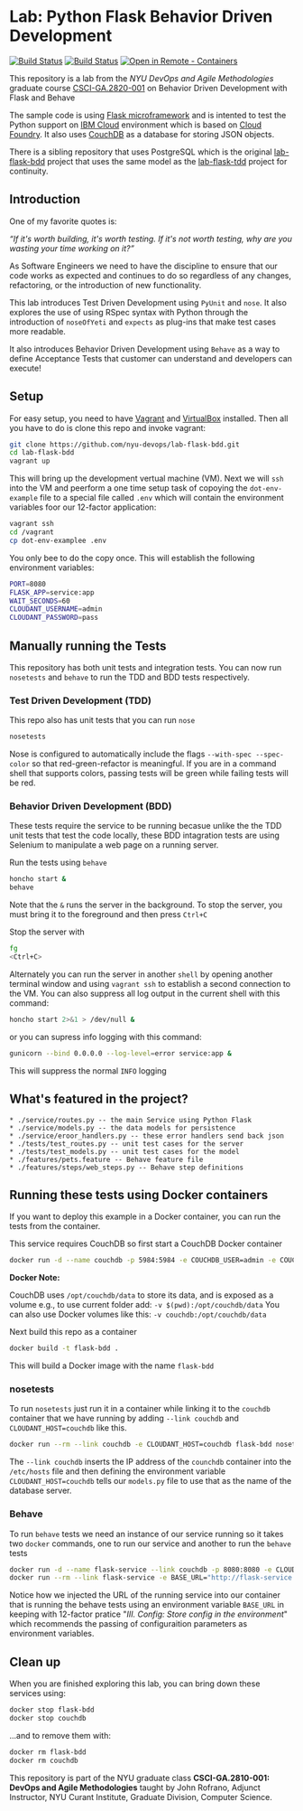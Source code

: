 # Lab: Python Flask Behavior Driven Development

[![Build Status](https://github.com/nyu-devops/lab-flask-bdd/actions/workflows/tdd-tests.yml/badge.svg)](https://github.com/nyu-devops/lab-flask-bdd/actions)
[![Build Status](https://github.com/nyu-devops/lab-flask-bdd/actions/workflows/bdd-tests.yml/badge.svg)](https://github.com/nyu-devops/lab-flask-bdd/actions)
[![Open in Remote - Containers](https://img.shields.io/static/v1?label=Remote%20-%20Containers&message=Open&color=blue&logo=visualstudiocode)](https://vscode.dev/redirect?url=vscode://ms-vscode-remote.remote-containers/cloneInVolume?url=https://github.com/nyu-devops/lab-flask-bdd)

This repository is a lab from the *NYU DevOps and Agile Methodologies* graduate course [CSCI-GA.2820-001](https://cs.nyu.edu/courses/spring21/CSCI-GA.2820-001/) on Behavior Driven Development with Flask and Behave

The sample code is using [Flask microframework](http://flask.pocoo.org/) and is intented to test the Python support on [IBM Cloud](https://cloud.ibm.com/) environment which is based on [Cloud Foundry](https://www.cloudfoundry.org). It also uses [CouchDB](http://couchdb.apache.org) as a database for storing JSON objects.

There is a sibling repository that uses PostgreSQL which is the original [lab-flask-bdd](https://github.com/nyu-devops/lab-flask-bdd) project that uses the same model as the [lab-flask-tdd](https://github.com/nyu-devops/lab-flask-tdd) project for continuity.

## Introduction

One of my favorite quotes is:

_“If it's worth building, it's worth testing.
If it's not worth testing, why are you wasting your time working on it?”_

As Software Engineers we need to have the discipline to ensure that our code works as expected and continues to do so regardless of any changes, refactoring, or the introduction of new functionality.

This lab introduces Test Driven Development using `PyUnit` and `nose`. It also explores the use of using RSpec syntax with Python through the introduction of `noseOfYeti` and `expects` as plug-ins that make test cases more readable.

It also introduces Behavior Driven Development using `Behave` as a way to define Acceptance Tests that customer can understand and developers can execute!

## Setup

For easy setup, you need to have [Vagrant](https://www.vagrantup.com/) and [VirtualBox](https://www.virtualbox.org/) installed. Then all you have to do is clone this repo and invoke vagrant:

```sh
git clone https://github.com/nyu-devops/lab-flask-bdd.git
cd lab-flask-bdd
vagrant up
```

This will bring up the development vertual machine (VM). Next we will `ssh` into the VM and peerform a one time setup task of copoying the `dot-env-example` file to a special file called `.env` which will contain the environment variables foor our 12-factor application:

```sh
vagrant ssh
cd /vagrant
cp dot-env-examplee .env
```

You only bee to do the copy once. This will establish the following environment variables:

```sh
PORT=8080
FLASK_APP=service:app
WAIT_SECONDS=60
CLOUDANT_USERNAME=admin
CLOUDANT_PASSWORD=pass
```

## Manually running the Tests

This repository has both unit tests and integration tests. You can now run `nosetests` and `behave` to run the TDD and BDD tests respectively.

### Test Driven Development (TDD)

This repo also has unit tests that you can run `nose`

```sh
nosetests
```

Nose is configured to automatically include the flags `--with-spec --spec-color` so that red-green-refactor is meaningful. If you are in a command shell that supports colors, passing tests will be green while failing tests will be red.

### Behavior Driven Development (BDD)

These tests require the service to be running becasue unlike the the TDD unit tests that test the code locally, these BDD intagration tests are using Selenium to manipulate a web page on a running server.

Run the tests using `behave`

```sh
honcho start &
behave
```

Note that the `&` runs the server in the background. To stop the server, you must bring it to the foreground and then press `Ctrl+C`

Stop the server with

```sh
fg
<Ctrl+C>
```

Alternately you can run the server in another `shell` by opening another terminal window and using `vagrant ssh` to establish a second connection to the VM. You can also suppress all log output in the current shell with this command:

```bash
honcho start 2>&1 > /dev/null &
```

or you can supress info logging with this command:

```bash
gunicorn --bind 0.0.0.0 --log-level=error service:app &
```

This will suppress the normal `INFO` logging

## What's featured in the project?

    * ./service/routes.py -- the main Service using Python Flask
    * ./service/models.py -- the data models for persistence
    * ./service/eroor_handlers.py -- these error handlers send back json
    * ./tests/test_routes.py -- unit test cases for the server
    * ./tests/test_models.py -- unit test cases for the model
    * ./features/pets.feature -- Behave feature file
    * ./features/steps/web_steps.py -- Behave step definitions

## Running these tests using Docker containers

If you want to deploy this example in a Docker container, you can run the tests from the container.

This service requires CouchDB so first start a CouchDB Docker container

```sh
docker run -d --name couchdb -p 5984:5984 -e COUCHDB_USER=admin -e COUCHDB_PASSWORD=pass couchdb
```

**Docker Note:**

CouchDB uses `/opt/couchdb/data` to store its data, and is exposed as a volume
e.g., to use current folder add: `-v $(pwd):/opt/couchdb/data`
You can also use Docker volumes like this: `-v couchdb:/opt/couchdb/data`

Next build this repo as a container

```bash
docker build -t flask-bdd .
```

This will build a Docker image with the name `flask-bdd`

### nosetests

To run `nosetests` just run it in a container while linking it to the `couchdb` container that we have running by adding `--link couchdb` and `CLOUDANT_HOST=couchdb` like this.

```bash
docker run --rm --link couchdb -e CLOUDANT_HOST=couchdb flask-bdd nosetests
```

The `--link couchdb` inserts the IP address of the `counchdb` container into the `/etc/hosts` file and then defining the environment variable `CLOUDANT_HOST=couchdb` tells our `models.py` file to use that as the name of the database server.

### Behave

To run `behave` tests we need an instance of our service running so it takes two `docker` commands, one to run our service and another to run the `behave` tests

```bash
docker run -d --name flask-service --link couchdb -p 8080:8080 -e CLOUDANT_HOST=couchdb flask-bdd
docker run --rm --link flask-service -e BASE_URL="http://flask-service:8080/" flask-bdd behave
```

Notice how we injected the URL of the running service into our container that is running the behave tests using an environment variable `BASE_URL` in keeping with 12-factor pratice "_III. Config:
Store config in the environment_" which recommends the passing of configuraition parameters as environment variables.

## Clean up

When you are finished exploring this lab, you can bring down these services using:

```bash
docker stop flask-bdd
docker stop couchdb
```

...and to remove them with:

```bash
docker rm flask-bdd
docker rm couchdb
```

This repository is part of the NYU graduate class **CSCI-GA.2810-001: DevOps and Agile Methodologies** taught by John Rofrano, Adjunct Instructor, NYU Curant Institute, Graduate Division, Computer Science.
